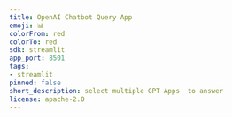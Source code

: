 ```yaml
---
title: OpenAI Chatbot Query App
emoji: 📊
colorFrom: red
colorTo: red
sdk: streamlit
app_port: 8501
tags:
- streamlit
pinned: false
short_description: select multiple GPT Apps  to answer
license: apache-2.0
---
```

